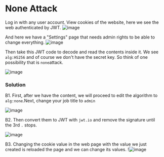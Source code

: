 # None Attack

Log in with any user account. View cookies of the website, here we see the web authenticated by JWT.
![image](https://user-images.githubusercontent.com/63194321/132473506-9f92487f-0f79-4c5d-9ce4-73d8edb3ec47.png)

And here we have a "Settings" page that needs admin rights to be able to change everything.
![image](https://user-images.githubusercontent.com/63194321/132474580-2add05e1-f9d7-4983-a9dd-22b0063e8ffa.png)


Then take this JWT code to decode and read the contents inside it. We see `alg:HS256` and of course we don't have the secret key. So think of one possibility that is `none`attack.

![image](https://user-images.githubusercontent.com/63194321/132473084-64c2f766-cf71-490c-9c34-6c70b36bfdd1.png)

### Solution
 B1. First, after we have the content, we will proceed to edit the algorithm to `alg:none`.Next, change your job title to `admin`
 
 ![image](https://user-images.githubusercontent.com/63194321/132475306-72bb43bc-266b-48aa-9e70-e6a33d436ffd.png)

 B2. Then convert them to JWT with `jwt.io` and remove the signature until the 3rd `.` stops.
 
 ![image](https://user-images.githubusercontent.com/63194321/132475727-b2c7ef02-246a-409d-ada8-5ac15b0c71e5.png)

 B3. Changing the cookie value in the web page with the value we just created is reloaded the page and we can change its values.
 !![image](https://user-images.githubusercontent.com/63194321/132477265-93f0c4d0-f01b-4d37-9736-d493149be6aa.png)


 
 

